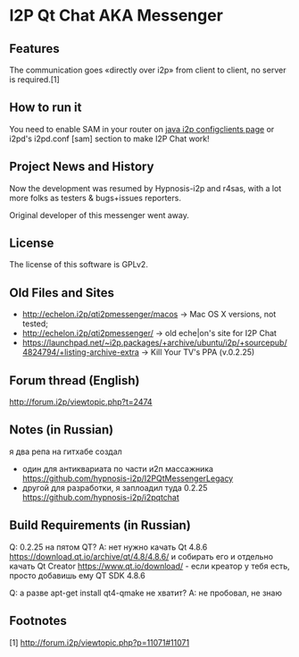 # I2P Qt Chat AKA Messenger

## Features

The communication goes «directly over i2p» from client to client, no server is required.[1]

## How to run it

You need to enable SAM in your router on <a href="http://127.0.0.1:7657/configclients">java i2p configclients page</a> or i2pd's i2pd.conf [sam] section to make I2P Chat work!

## Project News and History

Now the development was resumed by Hypnosis-i2p and r4sas, with a lot more folks as testers &amp; bugs+issues reporters.

Original developer of this messenger went away.
  
## License

The license of this software is GPLv2.

## Old Files and Sites

 * http://echelon.i2p/qti2pmessenger/macos → Mac OS X versions, not tested;
 * http://echelon.i2p/qti2pmessenger/ → old eche|on's site for I2P Chat
 * https://launchpad.net/~i2p.packages/+archive/ubuntu/i2p/+sourcepub/4824794/+listing-archive-extra → Kill Your TV's PPA (v.0.2.25)

## Forum thread (English)

http://forum.i2p/viewtopic.php?t=2474

## Notes (in Russian)
 
я два репа на гитхабе создал
 * один для антиквариата по части и2п массажника https://github.com/hypnosis-i2p/I2PQtMessengerLegacy
 * другой для разработки, я заплоадил туда 0.2.25 https://github.com/hypnosis-i2p/i2pqtchat

## Build Requirements (in Russian)

Q: 0.2.25 на пятом QT?
A: нет
   нужно качать Qt 4.8.6 https://download.qt.io/archive/qt/4.8/4.8.6/ и собирать его
   и отдельно качать Qt Creator https://www.qt.io/download/ - если креатор у тебя есть, просто добавишь ему QT SDK 4.8.6
   
Q: а разве apt-get install qt4-qmake не хватит?
A: не пробовал, не знаю

## Footnotes

[1] http://forum.i2p/viewtopic.php?p=11071#11071
